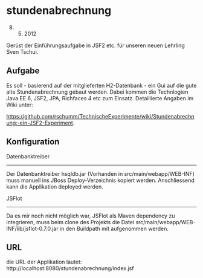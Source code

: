 stundenabrechnung
=================

8. 5. 2012

Gerüst der Einführungsaufgabe in JSF2 etc. für unseren neuen Lehrling Sven Tschui. 

Aufgabe
-------

Es soll - basierend auf der mitglieferten H2-Datenbank - ein Gui auf die gute alte Stundenabrechnung
gebaut werden. 
Dabei kommen die Technlogien Java EE 6, JSF2, JPA, Richfaces 4 etc zum Einsatz. 
Detaillierte Angaben im Wiki unter:

https://github.com/rschumm/TechnischeExperimente/wiki/Stundenabrechnung:-ein-JSF2-Experiment.

Konfiguration
-------------

Datenbanktreiber
________________
Der Datenbanktreiber hsqldb.jar (Vorhanden in src/main/webapp/WEB-INF) muss manuell ins JBoss Deploy-Verzeichnis kopiert werden. Anschliessend kann die Applikation deployed werden.

JSFlot
______

Da es mir noch nicht möglich war, JSFlot als Maven dependency zu integrieren, muss beim clone des Projekts die Datei src/main/webapp/WEB-INF/lib/jsflot-0.7.0.jar in den Buildpath mit aufgenommen werden.


URL
---

die URL der Applikation lautet: 
http://localhost:8080/stundenabrechnung/index.jsf

